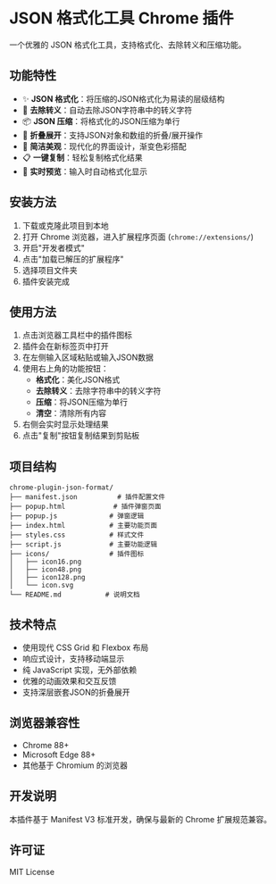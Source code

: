 # JSON 格式化工具 Chrome 插件

一个优雅的 JSON 格式化工具，支持格式化、去除转义和压缩功能。

## 功能特性

- ✨ **JSON 格式化**：将压缩的JSON格式化为易读的层级结构
- 🔄 **去除转义**：自动去除JSON字符串中的转义字符
- 📦 **JSON 压缩**：将格式化的JSON压缩为单行
- 📱 **折叠展开**：支持JSON对象和数组的折叠/展开操作
- 🎨 **简洁美观**：现代化的界面设计，渐变色彩搭配
- 📋 **一键复制**：轻松复制格式化结果
- 🚀 **实时预览**：输入时自动格式化显示

## 安装方法

1. 下载或克隆此项目到本地
2. 打开 Chrome 浏览器，进入扩展程序页面 (`chrome://extensions/`)
3. 开启"开发者模式"
4. 点击"加载已解压的扩展程序"
5. 选择项目文件夹
6. 插件安装完成

## 使用方法

1. 点击浏览器工具栏中的插件图标
2. 插件会在新标签页中打开
3. 在左侧输入区域粘贴或输入JSON数据
4. 使用右上角的功能按钮：
   - **格式化**：美化JSON格式
   - **去除转义**：去除字符串中的转义字符
   - **压缩**：将JSON压缩为单行
   - **清空**：清除所有内容
5. 右侧会实时显示处理结果
6. 点击"复制"按钮复制结果到剪贴板

## 项目结构

```
chrome-plugin-json-format/
├── manifest.json          # 插件配置文件
├── popup.html            # 插件弹窗页面
├── popup.js             # 弹窗逻辑
├── index.html           # 主要功能页面
├── styles.css           # 样式文件
├── script.js            # 主要功能逻辑
├── icons/               # 插件图标
│   ├── icon16.png
│   ├── icon48.png
│   ├── icon128.png
│   └── icon.svg
└── README.md           # 说明文档
```

## 技术特点

- 使用现代 CSS Grid 和 Flexbox 布局
- 响应式设计，支持移动端显示
- 纯 JavaScript 实现，无外部依赖
- 优雅的动画效果和交互反馈
- 支持深层嵌套JSON的折叠展开

## 浏览器兼容性

- Chrome 88+
- Microsoft Edge 88+
- 其他基于 Chromium 的浏览器

## 开发说明

本插件基于 Manifest V3 标准开发，确保与最新的 Chrome 扩展规范兼容。

## 许可证

MIT License